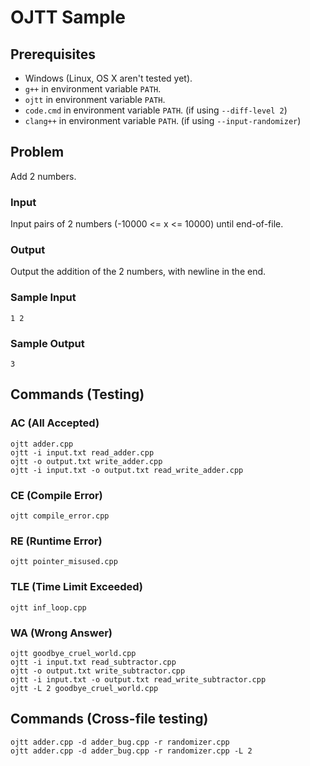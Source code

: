 # OJTT Sample
## Prerequisites
- Windows (Linux, OS X aren't tested yet).
- `g++` in environment variable `PATH`.
- `ojtt` in environment variable `PATH`.
- `code.cmd` in environment variable `PATH`. (if using `--diff-level 2`)
- `clang++` in environment variable `PATH`. (if using `--input-randomizer`)
## Problem
Add 2 numbers.
### Input
Input pairs of 2 numbers (-10000 <= x <= 10000) until end-of-file.
### Output
Output the addition of the 2 numbers, with newline in the end.
### Sample Input
```
1 2

```
### Sample Output
```
3

```
## Commands (Testing)
### AC (All Accepted)
```shell
ojtt adder.cpp
ojtt -i input.txt read_adder.cpp
ojtt -o output.txt write_adder.cpp
ojtt -i input.txt -o output.txt read_write_adder.cpp
```
### CE (Compile Error)
```shell
ojtt compile_error.cpp
```
### RE (Runtime Error)
```shell
ojtt pointer_misused.cpp
```
### TLE (Time Limit Exceeded)
```shell
ojtt inf_loop.cpp
```
### WA (Wrong Answer)
```shell
ojtt goodbye_cruel_world.cpp
ojtt -i input.txt read_subtractor.cpp
ojtt -o output.txt write_subtractor.cpp
ojtt -i input.txt -o output.txt read_write_subtractor.cpp
ojtt -L 2 goodbye_cruel_world.cpp
```
## Commands (Cross-file testing)
```shell
ojtt adder.cpp -d adder_bug.cpp -r randomizer.cpp
ojtt adder.cpp -d adder_bug.cpp -r randomizer.cpp -L 2
```